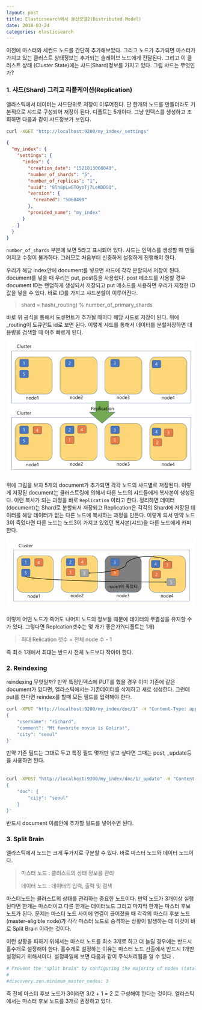```yaml
---
layout: post
title: Elasticsearch에서 분산모델2(Distributed Model)
date: 2018-03-24
categories: elasticsearch
---
```


이전에 마스터와 세컨드 노드를 간단히 추가해보았다. 그리고 노드가 추가되면 마스터가 가지고 있는 클러스트 상태정보는 추가되는 슬레이브 노드에게 전달된다. 그리고 이 클러스트 상태 (Cluster State)에는 샤드(Shard)정보를 가지고 있다. 그럼 샤드는 무엇인가?

### 1. 샤드(Shard) 그리고 리플케이션(Replication)

엘라스틱에서 데이터는 샤드단위로 저장이 이루어진다. 단 한개의 노드를 만들더라도 기본적으로 샤드로 구성되어 저장이 된다. 디폴트는 5개이다. 그냥 인덱스를 생성하고 조회하면 다음과 같이 샤드정보가 보인다. 

```bash 
curl -XGET "http://localhost:9200/my_index/_settings"
```

```json 
{
  "my_index": {
    "settings": {
      "index": {
        "creation_date": "1521813068040",
        "number_of_shards": "5",
        "number_of_replicas": "1",
        "uuid": "8lh6pLwGTOyoTj7LeKDDSQ",
        "version": {
          "created": "5060499"
        },
        "provided_name": "my_index"
      }
    }
  }
}
```

`number_of_shards` 부분에 보면 5라고 표시되어 있다. 샤드는 인덱스를 생성할 때 만들어지고 수정이 불가하다. 그러므로 처음부터 신중하게 설정하게 진행해야 한다.  

우리가 해당 index안에 document를 넣으면 샤드에 각각 분할되서 저장이 된다. document를 넣을 때 우리는 put, post등을 사용했다. post 메소드를 사용할 경우 document ID는 랜덤하게 생성되서 저장되고 put 메소드를 사용하면 우리가 지정한 ID값을 넣을 수 있다.  바로 ID를 가지고 샤드분할이 이루어진다. 

> shard = hash(_routing) % number_of_primary_shards

바로 위 공식을 통해서 도큐먼트가 추가될 때마다 해당 사드로 저장이 된다. 위에 _routing이 도큐먼트 id로 보면 된다. 이렇게 샤드를 통해서 데이터를 분할저장하면 대용량을 검색할 때 아주 빠르게 된다. 

![shard1](/assets/images/shard1.png)

위에 그림을 보자 5개의 document가 추가되면 각각 노드의 샤드별로 저장된다. 이렇게 저장된 document는 클러스트링에 의해서 다른 노드의 샤드들에게 복사본이 생성된다. 이런 복사가 되는 과정을 바로 `Replication` 이라고 한다. 정리하면 데이터(document)는 Shard로 분할되서 저장되고 Replication은 각각의  Shard에 저장된 데이터를 해당 데이터가 없는 다른 노드에 복사하는 과정을 만든다.  이렇게 되서 만약 노드3이 죽었다면 다른 노드는 노드3이 가지고 있었던 복사본(샤드)을 다른 노드에게 카피한다. 

![shard2](/assets/images/shard2.png)

이렇게 어떤 노드가 죽어도 나머지 노드의 정보들 때문에 데이터의 무결성을 유지할 수가 있다. 그렇다면 Replcation갯수는 몇 개가 좋은가?(디폴트는 1개)

> 최대 Relication 갯수 = 전체 node 수 - 1 

즉 최소 1개에서 최대는 반드시 전체 노드보다 작아야 한다. 

### 2. Reindexing

reindexing 무엇일까? 만약 특정인덱스에 PUT를 했을 경우 이미 기존에 같은 document가 있다면, 엘라스틱에서는 기존데이터를 삭제하고 새로 생성한다. 그런데 put를 한다면 reindex를 할때 모든 필드를 입력해야 한다. 

```bash 
curl -XPUT "http://localhost:9200/my_index/doc/1" -H "Content-Type: application/json" -d '
{
    "username": "richard",
    "comment": "Mt favorite movie is Golira!",
    "city": "seoul"
}'
```

만약 기존 필드는 그대로 두고 특정 필드 몇개만 넣고 싶다면 그때는 post, _update등을 사용하면 된다. 

```bash 

curl -XPOST "http://localhost:9200/my_index/doc/1/_update" -H "Content-Type: application/json" -d '
{
    "doc": {
        "city": "seoul"
    }
}'
```

반드시 document 이름안에 추가할 필드를 넣어주면 된다. 

### 3. Split Brain

엘라스틱에서 노드는 크게  두가지로 구분할 수 있다. 바로 마스터 노드와 데이터 노드이다. 

> 마스터 노드 : 클러스트의 상태 정보를 관리
>
> 데이터 노드 : 데이터의 입력, 출력 및 검색 

마스터노드는 클러스트의 상태를 관리하는 중요한 노드이다. 만약 노드가 3개이상 실행된다면 한개는 마스터이고 다른 한개는 데이터노드 그리고 마지막 한개는 마스터 후보 노드가 된다. 문제는 마스터 노드 사이에 연결이 끊어졌을 때 각각의 마스터 후보 노드(master-eligible node)가 각각 마스터 노드로 승격하는 상황이 발생하는 데 이것이 바로 Split Brain 이라는 것이다.

이런 상황을 피하기 위헤서는 마스터 노드를 최소 3개로 하고 더 늘릴 경우에는 반드시 홀수개로 설정해야 한다. 홀수개로 설정하는 이유는 마스터 노드 선출에서 반드시 1개만 설정되기 위해서이다.  설정파일에 보면 다음과 같이 주석처리됨을 알 수 있다 .

```yaml
# Prevent the "split brain" by configuring the majority of nodes (total number of master-eligible nodes / 2 + 1):
#
#discovery.zen.minimum_master_nodes: 3
```

즉 전체 마스터 후보 노드가 3이라면 3/2 + 1 = 2 로 구성해야 한다는 것이다. 엘라스틱에서는 마스터 후보 노드를 3개로 권장하고 있다. 

